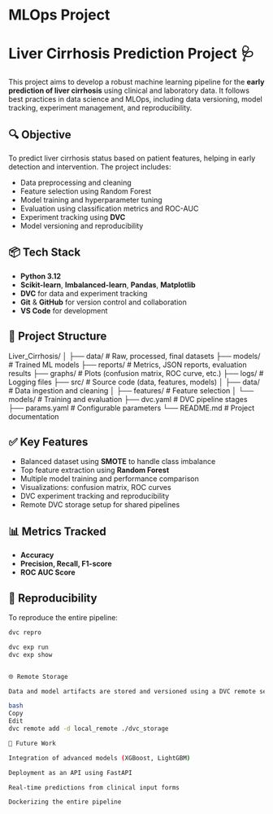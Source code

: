 # MLOps Project

# Liver Cirrhosis Prediction Project 🩺

This project aims to develop a robust machine learning pipeline for the **early prediction of liver cirrhosis** using clinical and laboratory data. It follows best practices in data science and MLOps, including data versioning, model tracking, experiment management, and reproducibility.

## 🔍 Objective

To predict liver cirrhosis status based on patient features, helping in early detection and intervention. The project includes:

- Data preprocessing and cleaning
- Feature selection using Random Forest
- Model training and hyperparameter tuning
- Evaluation using classification metrics and ROC-AUC
- Experiment tracking using **DVC**
- Model versioning and reproducibility

## 📦 Tech Stack

- **Python 3.12**
- **Scikit-learn**, **Imbalanced-learn**, **Pandas**, **Matplotlib**
- **DVC** for data and experiment tracking
- **Git** & **GitHub** for version control and collaboration
- **VS Code** for development

## 📁 Project Structure

Liver_Cirrhosis/
│
├── data/ # Raw, processed, final datasets
├── models/ # Trained ML models
├── reports/ # Metrics, JSON reports, evaluation results
├── graphs/ # Plots (confusion matrix, ROC curve, etc.)
├── logs/ # Logging files
├── src/ # Source code (data, features, models)
│ ├── data/ # Data ingestion and cleaning
│ ├── features/ # Feature selection
│ └── models/ # Training and evaluation
├── dvc.yaml # DVC pipeline stages
├── params.yaml # Configurable parameters
└── README.md # Project documentation



## ✅ Key Features

- Balanced dataset using **SMOTE** to handle class imbalance
- Top feature extraction using **Random Forest**
- Multiple model training and performance comparison
- Visualizations: confusion matrix, ROC curves
- DVC experiment tracking and reproducibility
- Remote DVC storage setup for shared pipelines

## 📊 Metrics Tracked

- **Accuracy**
- **Precision, Recall, F1-score**
- **ROC AUC Score**

## 🔁 Reproducibility

To reproduce the entire pipeline:

```bash
dvc repro

dvc exp run
dvc exp show


🌐 Remote Storage

Data and model artifacts are stored and versioned using a DVC remote set at:

bash
Copy
Edit
dvc remote add -d local_remote ./dvc_storage

🧠 Future Work

Integration of advanced models (XGBoost, LightGBM)

Deployment as an API using FastAPI

Real-time predictions from clinical input forms

Dockerizing the entire pipeline

